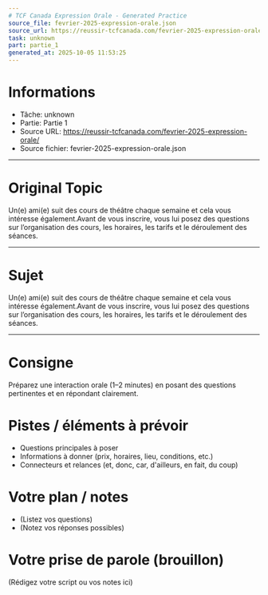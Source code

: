 ```yaml
---
# TCF Canada Expression Orale - Generated Practice
source_file: fevrier-2025-expression-orale.json
source_url: https://reussir-tcfcanada.com/fevrier-2025-expression-orale/
task: unknown
part: partie_1
generated_at: 2025-10-05 11:53:25
---
```


# Informations
- Tâche: unknown
- Partie: Partie 1
- Source URL: https://reussir-tcfcanada.com/fevrier-2025-expression-orale/
- Source fichier: fevrier-2025-expression-orale.json

---

# Original Topic
Un(e) ami(e) suit des cours de théâtre chaque semaine et cela vous intéresse également.Avant de vous inscrire, vous lui posez des questions sur l’organisation des cours, les horaires, les tarifs et le déroulement des séances.

---

# Sujet
Un(e) ami(e) suit des cours de théâtre chaque semaine et cela vous intéresse également.Avant de vous inscrire, vous lui posez des questions sur l’organisation des cours, les horaires, les tarifs et le déroulement des séances.

---
# Consigne
Préparez une interaction orale (1–2 minutes) en posant des questions pertinentes et en répondant clairement.

# Pistes / éléments à prévoir
- Questions principales à poser
- Informations à donner (prix, horaires, lieu, conditions, etc.)
- Connecteurs et relances (et, donc, car, d'ailleurs, en fait, du coup)

# Votre plan / notes
- (Listez vos questions)
- (Notez vos réponses possibles)

# Votre prise de parole (brouillon)
(Rédigez votre script ou vos notes ici)
